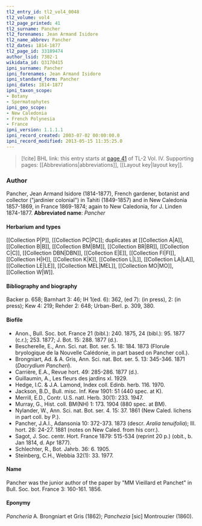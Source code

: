 ```yaml
---
tl2_entry_id: tl2_vol4_0048
tl2_volume: vol4
tl2_page_printed: 41
tl2_surname: Pancher
tl2_forenames: Jean Armand Isidore
tl2_name_abbrev: Pancher
tl2_dates: 1814-1877
tl2_page_id: 33189474
author_lsid: 7302-1
wikidata_id: Q3170415
ipni_surname: Pancher
ipni_forenames: Jean Armand Isidore
ipni_standard_form: Pancher
ipni_dates: 1814-1877
ipni_taxon_scope: 
- Botany
- Spermatophytes
ipni_geo_scope: 
- New Caledonia
- French Polynesia
- France
ipni_version: 1.1.1.1
ipni_record_created: 2003-07-02 00:00:00.0
ipni_record_modified: 2013-05-15 11:35:25.0
---
```



> [!cite] BHL link: this entry starts at [page 41](https://www.biodiversitylibrary.org/page/33189474) of TL-2 Vol. IV.
> Supporting pages: [[Abbreviations|abbreviations]], [[Layout key|layout key]].

### Author

Pancher, Jean Armand Isidore (1814-1877), French gardener, botanist and collector ("jardinier colonial") in Tahiti (1849-1857) and in New Caledonia 1857-1869, in France 1869-1874; again to New Caledonia, for J. Linden 1874-1877. 
**Abbreviated name**: *Pancher*

#### Herbarium and types

[[Collection P|P]], [[Collection PC|PC]]; duplicates at [[Collection A|A]], [[Collection B|B]], [[Collection BM|BM]], [[Collection BR|BR]], [[Collection C|C]], [[Collection DBN|DBN]], [[Collection E|E]], [[Collection FI|FI]], [[Collection H|H]], [[Collection K|K]], [[Collection L|L]], [[Collection LA|LA]], [[Collection LE|LE]], [[Collection MEL|MEL]], [[Collection MO|MO]], [[Collection W|W]].

#### Bibliography and biography

Backer p. 658; Barnhart 3: 46; IH 1(ed. 6): 362, (ed 7): (in press), 2: (in press); Kew 4: 219; Rehder 2: 648; Urban-Berl. p. 309, 380.

#### Biofile

- Anon., Bull. Soc. bot. France 21 (bibl.): 240. 1875, 24 (bibl.): 95. 1877 (c.r.); 253. 1877; J. Bot. 15: 288. 1877 (d.).
- Bescherelle, E., Ann. Sci. nat. Bot. ser. 5. 18: 184. 1873 (Florule bryologique de la Nouvelle Calédonie, in part based on Pancher coll.).
- Brongniart, Ad. & A. Gris, Ann. Sci. nat. Bot. ser. 5. 13: 345-346. 1871 (*Dacrydium Pancheri*).
- Carrière, E.A., Revue hort. 49: 285-286. 1877 (d.).
- Guillaumin, A., Les fleurs des jardins xl. 1929.
- Hedge, I.C. & J.A. Lamond, Index coll. Edinb. herb. 116. 1970.
- Jackson, B.D., Bull. misc. Inf. Kew 1901: 51 (440 spec. at K).
- Merrill, E.D., Contr. U.S. natl. Herb. 30(1): 233. 1947.
- Murray, G., Hist. coll. BM(NH) 1: 173. 1904 (880 spec. at BM).
- Nylander, W., Ann. Sci. nat. Bot. ser. 4. 15: 37. 1861 (New Caled. lichens in part coll. by P.).
- Pancher, J.A.I., Adansonia 10: 372-373. 1873 (descr. *Aralia tenuifolia*); Ill. hort. 28: 24-27. 1881 (notes on New Caled. from his corr.).
- Sagot, J. Soc. centr. Hort. France 1879: 515-534 (reprint 20 p.) (obit., b. Jan 1814, d. Apr 1877).
- Schlechter, R., Bot. Jahrb. 36: 6. 1905.
- Steinberg, C.H., Webbia 32(1): 33. 1977.

#### Name

Pancher was the junior author of the paper by "MM Vieillard et Panchet" in Bull. Soc. bot. France 3: 160-161. 1856.

#### Eponymy

*Pancheria* A. Brongniart et Gris (1862); *Panchezia* \[sic\] Montrouzier (1860).


